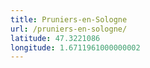 ```yaml
---
title: Pruniers-en-Sologne
url: /pruniers-en-sologne/
latitude: 47.3221086
longitude: 1.6711961000000002
---
```

